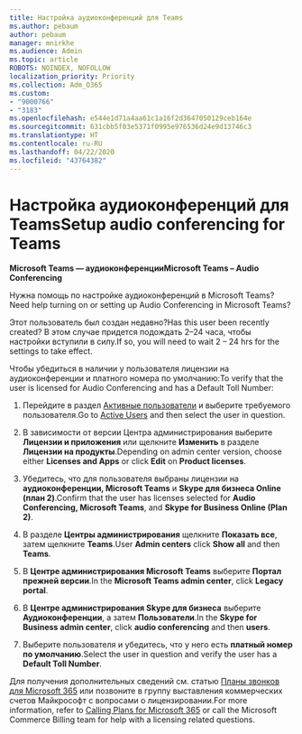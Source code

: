 ```yaml
---
title: Настройка аудиоконференций для Teams
ms.author: pebaum
author: pebaum
manager: mnirkhe
ms.audience: Admin
ms.topic: article
ROBOTS: NOINDEX, NOFOLLOW
localization_priority: Priority
ms.collection: Adm_O365
ms.custom:
- "9000766"
- "3183"
ms.openlocfilehash: e544e1d71a4aa61c1a16f2d3647050129ceb164e
ms.sourcegitcommit: 631cbb5f03e5371f0995e976536d24e9d13746c3
ms.translationtype: HT
ms.contentlocale: ru-RU
ms.lasthandoff: 04/22/2020
ms.locfileid: "43764382"
---
```

# <a name="setup-audio-conferencing-for-teams"></a><span data-ttu-id="2a11d-102">Настройка аудиоконференций для Teams</span><span class="sxs-lookup"><span data-stu-id="2a11d-102">Setup audio conferencing for Teams</span></span>

<span data-ttu-id="2a11d-103">**Microsoft Teams — аудиоконференции**</span><span class="sxs-lookup"><span data-stu-id="2a11d-103">**Microsoft Teams – Audio Conferencing**</span></span>

<span data-ttu-id="2a11d-104">Нужна помощь по настройке аудиоконференций в Microsoft Teams?</span><span class="sxs-lookup"><span data-stu-id="2a11d-104">Need help turning on or setting up Audio Conferencing in Microsoft Teams?</span></span>

<span data-ttu-id="2a11d-105">Этот пользователь был создан недавно?</span><span class="sxs-lookup"><span data-stu-id="2a11d-105">Has this user been recently created?</span></span>  <span data-ttu-id="2a11d-106">В этом случае придется подождать 2–24 часа, чтобы настройки вступили в силу.</span><span class="sxs-lookup"><span data-stu-id="2a11d-106">If so, you will need to wait 2 – 24 hrs for the settings to take effect.</span></span>

<span data-ttu-id="2a11d-107">Чтобы убедиться в наличии у пользователя лицензии на аудиоконференции и платного номера по умолчанию:</span><span class="sxs-lookup"><span data-stu-id="2a11d-107">To verify that the user is licensed for Audio Conferencing and has a Default Toll Number:</span></span>

1. <span data-ttu-id="2a11d-108">Перейдите в раздел [Активные пользователи](https://admin.microsoft.com/Adminportal/Home?source=applauncher#/users) и выберите требуемого пользователя.</span><span class="sxs-lookup"><span data-stu-id="2a11d-108">Go to [Active Users](https://admin.microsoft.com/Adminportal/Home?source=applauncher#/users) and then select the user in question.</span></span>

2. <span data-ttu-id="2a11d-109">В зависимости от версии Центра администрирования выберите **Лицензии и приложения** или щелкните **Изменить** в разделе **Лицензии на продукты**.</span><span class="sxs-lookup"><span data-stu-id="2a11d-109">Depending on admin center version, choose either **Licenses and Apps** or click **Edit** on **Product licenses**.</span></span>

3. <span data-ttu-id="2a11d-110">Убедитесь, что для пользователя выбраны лицензии на **аудиоконференции, Microsoft Teams** и **Skype для бизнеса Online (план 2)**.</span><span class="sxs-lookup"><span data-stu-id="2a11d-110">Confirm that the user has licenses selected for **Audio Conferencing, Microsoft Teams**, and **Skype for Business Online (Plan 2)**.</span></span>

4. <span data-ttu-id="2a11d-111">В разделе **Центры администрирования** щелкните **Показать все**, затем щелкните **Teams**.</span><span class="sxs-lookup"><span data-stu-id="2a11d-111">User **Admin centers** click **Show all** and then **Teams**.</span></span>

5. <span data-ttu-id="2a11d-112">В **Центре администрирования Microsoft Teams** выберите **Портал прежней версии**.</span><span class="sxs-lookup"><span data-stu-id="2a11d-112">In the **Microsoft Teams admin center**, click **Legacy portal**.</span></span>

6. <span data-ttu-id="2a11d-113">В **Центре администрирования Skype для бизнеса** выберите **Аудиоконференции**, а затем **Пользователи**.</span><span class="sxs-lookup"><span data-stu-id="2a11d-113">In the **Skype for Business admin center**, click **audio conferencing** and then **users**.</span></span>

7. <span data-ttu-id="2a11d-114">Выберите пользователя и убедитесь, что у него есть **платный номер по умолчанию**.</span><span class="sxs-lookup"><span data-stu-id="2a11d-114">Select the user in question and verify the user has a **Default Toll Number**.</span></span>

<span data-ttu-id="2a11d-115">Для получения дополнительных сведений см. статью [Планы звонков для Microsoft 365](https://docs.microsoft.com/microsoftteams/calling-plans-for-office-365) или позвоните в группу выставления коммерческих счетов Майкрософт с вопросами о лицензировании.</span><span class="sxs-lookup"><span data-stu-id="2a11d-115">For more information, refer to [Calling Plans for Microsoft 365](https://docs.microsoft.com/microsoftteams/calling-plans-for-office-365) or call the Microsoft Commerce Billing team for help with a licensing related questions.</span></span>